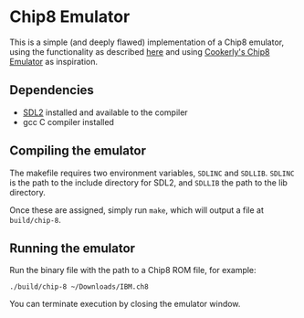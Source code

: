 # Chip8 Emulator

This is a simple (and deeply flawed) implementation of a Chip8 emulator, using the functionality as described [here](https://tobiasvl.github.io/blog/write-a-chip-8-emulator/) and using [Cookerly's Chip8 Emulator](https://github.com/cookerlyk/Chip8/) as inspiration.

## Dependencies

* [SDL2](https://www.libsdl.org/) installed and available to the compiler
* gcc C compiler installed

## Compiling the emulator

The makefile requires two environment variables, `SDLINC` and `SDLLIB`. `SDLINC` is the path to the include directory for SDL2, and `SDLLIB` the path to the lib directory.

Once these are assigned, simply run `make`, which will output a file at `build/chip-8`.

## Running the emulator

Run the binary file with the path to a Chip8 ROM file, for example:

`./build/chip-8 ~/Downloads/IBM.ch8`

You can terminate execution by closing the emulator window.